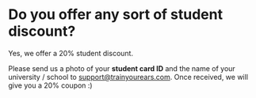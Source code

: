 # Do you offer any sort of student discount?

Yes, we offer a 20% student discount.

Please send us a photo of your **student card ID** and the name of your university / school to [support@trainyourears.com](mailto:support@trainyourears.com). Once received, we will give you a 20% coupon :\)

